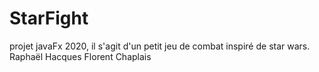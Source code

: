 # StarFight

projet javaFx 2020, il s'agit d'un petit jeu de combat inspiré de star wars.
Raphaël Hacques
Florent Chaplais